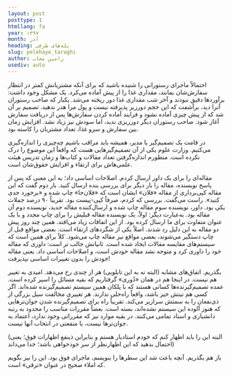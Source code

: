 ```yaml
---
layout: post
posttype: 1
htmllang: fa
year: ۱۳۹۷
month: آذر
heading: ‌پله‌های طرقی
slug: pelehaye_taraghi
author: رامین مجاب
usediv: auto
---
```


احتمالاً ماجرای رستورانی را شنیده باشید که برای آنکه مشتریانش کمتر در انتظار سفارش‌شان بمانند، مقداری غذا را از پیش آماده می‌کرد. یک مشکل وجود داشت: برآوردها دقیق نبودند و آخر شب مقداری غذا دور ریخته می‌شد. یکبار که صاحب رستوران آنرا دید، برآشفت که این حجم دورریز پذیرفته نیست و پول مرا هدر ندهید. تصمیم بر آن شد که از پیش چیزی آماده نشود و فرایند آماده کردن سفارش‌ها پس از دریافت سفارش آغاز شود. صاحب رستوران دیگر دورریزی ندید، اما سودش نیز زیاد نشد. افزایش زمان بین سفارش و سرو غذا، تعداد مشتریان را کاسته بود. 

در قامت یک تصمیم‌گیر یا مدیر، همیشه باید مراقب باشیم چه‌چیزی را اندازه‌گیری می‌کنیم. وزارت علوم یکی از آن تصمیم‌گیرهایی هست که واقعاً این موضوع را درک نکرده است. منظورم اندازه‌گرفتن تعداد مقالات و کتاب‌ها و زمان تدریس هیئت علمی‌هاش برای ارتقاء و افزایش حقوق‌شان است. 

مقاله‌ای را برای یک داور ارسال کردم. اصلاحات اساسی داد؛ به این معنی که پس از پاسخ نویسنده، مقاله را بار دیگر برای بررسی بنده ارسال کنید. بار دوم گفت که این مقاله کپی‌برداری از مقاله «فلان» ایشان است که «فلان‌جا» چاپ شده و «برخورد جدی کنید». راست می‌گفت. بررسی که کردم، صرفاً کپی-پیست بود. تقریباً ۹۰ درصد جملات یکی بود. داور، نویسنده سوم مقاله چاپ شده و ارسال‌کننده مقاله جدید، نویسنده دوم آن مقاله بود. 
به‌عبارت دیگر: اولاً، یک نویسنده مقاله قبلیش را برای چاپ مجدد و با یک عنوان متفاوت برای ما ارسال کرده بود. از این اتفاقات زیاد می‌افتد. همین چند روز پیش دو مقاله به این دلیل رد شدند. اصلاً یکی از شگردهای ارتقاء است. بعضی مواقع قبل از چاپ دستگیر می‌شوند، بعضی مواقع نیز مقاله چاپ می‌شود. کلاً برای همین است که سیستم‌های مقایسه مقالات ایجاد شده است. 
ثانیانش جالب تر است: داوری که مقاله خود را داوری کرد و متوجه نشد مقاله خودش است، و اصلاحات اساسی داد. یعنی مقاله خودش را بدون تغییرات اساسی نپذیرفت!

بگذریم. اتفاق‌های مشابه (البته نه به این تابلویی) هر از چندی رخ می‌دهد. امیدی به تغییر هم نیست. در اینجا هم در همان «دُوری» گرفتاریم که بقیه مسائل را اسیر کرده است. عمده تصمیم‌گیرنده‌ها کسانی هستند که با پلکان همین سیستم تصمیم‌گیرنده شده‌اند. اگر کسی هم نیتش خیر باشد، واقعاً راه‌حلی ندارند. هر تغییری مخالفت سیل بزرگی از ذی‌نفعان را به سمتش سرازیر می‌کند. 
تقریباً راه برای تصمیم‌گیرنده شدن جوان‌ترهایی که هنوز آلوده این سیستم نشده‌اند، بسته است. بعضاً مقررات مناسب را محدود به رتبه دانشیاری و استاد تمامی می‌کنند. در بقیه موارد نیز که مقرراتی وجود ندارد، اعتماد به جوان‌ترها نیست، یا منفعتی در انتخاب آنها نیست.

(البته این را باید اظهار کنم که خودم استادیار هستم و بنابراین ذینفع اظهارات فوق؛ یعنی احتمال بدهید که این اظهارنظر از سر خودخواهی باشد؛ خدا می‌داند)


باز هم بگذریم. آنچه باعث شد این سطرها را بنویسم، ماجرای فوق بود. این را نیز بگویم که املاء صحیح در عنوان «ترقی» است.


